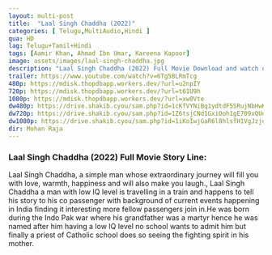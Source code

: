 ```yaml
---
layout: multi-post
title:  "Laal Singh Chaddha (2022)"
categories: [ Telugu,MultiAudio,Hindi ]
qua: HD
lag: Telugu+Tamil+Hindi
tags: [Aamir Khan, Ahmad Ibn Umar, Kareena Kapoor]
image: assets/images/laal-singh-chaddha.jpg
description: "Laal Singh Chaddha (2022) Full Movie Download and watch online 720p low file size 500 mb."
trailer: https://www.youtube.com/watch?v=6Tg5BLRmTcg
480p: https://mdisk.thopdbapp.workers.dev/?url=u2npIY
720p: https://mdisk.thopdbapp.workers.dev/?url=t61U9h
1080p: https://mdisk.thopdbapp.workers.dev/?url=xw0Vte
dw480p: https://drive.shakib.cyou/sam.php?id=1cKfVYNiBq1ydtdF5SRujNbHwHRT6zFky
dw720p: https://drive.shakib.cyou/sam.php?id=1Z6tsjCNd1GxiOoh1gE709xQUdvp1G7Om
dw1080p: https://drive.shakib.cyou/sam.php?id=1iKoIwjGaR6l8hlsfH1VgJzjdhABC_MLk
dir: Mohan Raja
---
```


### Laal Singh Chaddha (2022) Full Movie Story Line:
Laal Singh Chaddha, a simple man whose extraordinary journey will fill you with love, warmth, happiness and will also make you laugh., Laal Singh Chaddha a man with low IQ level is travelling in a train and happens to tell his story to his co passenger with background of current events happening in India finding it interesting more fellow passengers join in.He was born during the Indo Pak war where his grandfather was a martyr hence he was named after him having a low IQ level no school wants to admit him but finally a priest of Catholic school does so seeing the fighting spirit in his mother.

